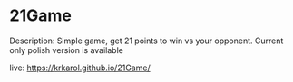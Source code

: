 # 21Game

Description: Simple game, get 21 points to win vs your opponent.
Current only polish version is available

live: https://krkarol.github.io/21Game/
